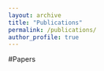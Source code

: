 ```yaml
---
layout: archive
title: "Publications"
permalink: /publications/
author_profile: true
---
```



#Papers

